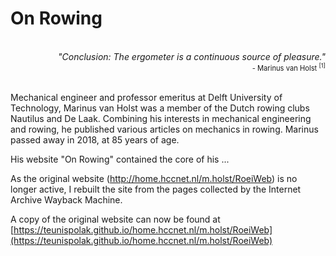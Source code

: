 # On Rowing

<br/>

<div style="text-align: right">
  <i>
    "Conclusion: The ergometer is a continuous source of pleasure."
  </i>
</div>

<div style="text-align: right; font-size: 0.8em">  
  - Marinus van Holst <sup>[1]</sup>
</div>

<br/>

Mechanical engineer and professor emeritus at Delft University of Technology, Marinus van Holst was a member of the Dutch rowing clubs Nautilus and De Laak. Combining his interests in mechanical engineering and rowing, he published various articles on mechanics in rowing. Marinus passed away in 2018, at 85 years of age.



His website "On Rowing" contained the core of his ... 

As the original website (http://home.hccnet.nl/m.holst/RoeiWeb) is no longer active, I rebuilt the site from the pages collected by the Internet Archive Wayback Machine.

A copy of the original website can now be found at [https://teunispolak.github.io/home.hccnet.nl/m.holst/RoeiWeb](https://teunispolak.github.io/home.hccnet.nl/m.holst/RoeiWeb)

